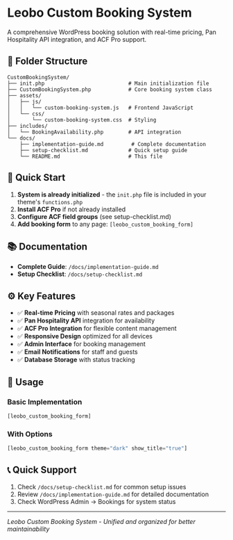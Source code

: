 # Leobo Custom Booking System

A comprehensive WordPress booking solution with real-time pricing, Pan Hospitality API integration, and ACF Pro support.

## 📁 Folder Structure

```
CustomBookingSystem/
├── init.php                           # Main initialization file
├── CustomBookingSystem.php            # Core booking system class
├── assets/
│   ├── js/
│   │   └── custom-booking-system.js   # Frontend JavaScript
│   └── css/
│       └── custom-booking-system.css  # Styling
├── includes/
│   └── BookingAvailability.php        # API integration
└── docs/
    ├── implementation-guide.md         # Complete documentation
    ├── setup-checklist.md             # Quick setup guide
    └── README.md                      # This file
```

## 🚀 Quick Start

1. **System is already initialized** - the `init.php` file is included in your theme's `functions.php`
2. **Install ACF Pro** if not already installed
3. **Configure ACF field groups** (see setup-checklist.md)
4. **Add booking form** to any page: `[leobo_custom_booking_form]`

## 📚 Documentation

- **Complete Guide**: `/docs/implementation-guide.md`
- **Setup Checklist**: `/docs/setup-checklist.md`

## ⚙️ Key Features

- ✅ **Real-time Pricing** with seasonal rates and packages
- ✅ **Pan Hospitality API** integration for availability
- ✅ **ACF Pro Integration** for flexible content management
- ✅ **Responsive Design** optimized for all devices
- ✅ **Admin Interface** for booking management
- ✅ **Email Notifications** for staff and guests
- ✅ **Database Storage** with status tracking

## 🔧 Usage

### Basic Implementation
```php
[leobo_custom_booking_form]
```

### With Options
```php
[leobo_custom_booking_form theme="dark" show_title="true"]
```

## 📞 Quick Support

1. Check `/docs/setup-checklist.md` for common setup issues
2. Review `/docs/implementation-guide.md` for detailed documentation
3. Check WordPress Admin → Bookings for system status

---

*Leobo Custom Booking System - Unified and organized for better maintainability*

